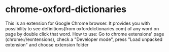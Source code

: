 # chrome-oxford-dictionaries
This is an extension for Google Chrome browser.
It provides you with possibility to see definitions(from oxforddictionaries.com) of any word on page by double click that word.
How to use: 
Go to chrome extensions' page (chrome://exntensions), check a "Developer mode", press "Load unpacked extension" and choose extension folder

